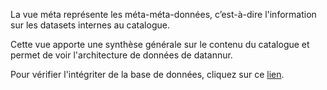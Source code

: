 La vue méta représente les méta-méta-données, c’est-à-dire l'information sur les datasets internes au catalogue. 

Cette vue apporte une synthèse générale sur le contenu du catalogue et permet de voir l'architecture de données de datannur.

Pour vérifier l'intégriter de la base de données, cliquez sur ce [lien](?app_mode=check_db).